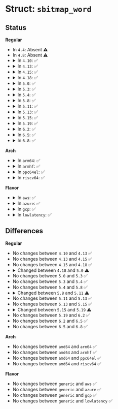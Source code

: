 # Struct: <code>sbitmap_word</code>

## Status
<b>Regular</b>
<ul>
<li>
In <code>4.4</code>: Absent ⚠️
</li>
<li>
In <code>4.8</code>: Absent ⚠️
</li>
<li>
<details>
<summary>In <code>4.10</code>: ✅</summary>

```c
struct sbitmap_word {
    long unsigned int word;
    long unsigned int depth;
};
```
</details>
</li>
<li>
<details>
<summary>In <code>4.13</code>: ✅</summary>

```c
struct sbitmap_word {
    long unsigned int word;
    long unsigned int depth;
};
```
</details>
</li>
<li>
<details>
<summary>In <code>4.15</code>: ✅</summary>

```c
struct sbitmap_word {
    long unsigned int word;
    long unsigned int depth;
};
```
</details>
</li>
<li>
<details>
<summary>In <code>4.18</code>: ✅</summary>

```c
struct sbitmap_word {
    long unsigned int word;
    long unsigned int depth;
};
```
</details>
</li>
<li>
<details>
<summary>In <code>5.0</code>: ✅</summary>

```c
struct sbitmap_word {
    long unsigned int depth;
    long unsigned int word;
    long unsigned int cleared;
    spinlock_t swap_lock;
};
```
</details>
</li>
<li>
<details>
<summary>In <code>5.3</code>: ✅</summary>

```c
struct sbitmap_word {
    long unsigned int depth;
    long unsigned int word;
    long unsigned int cleared;
    spinlock_t swap_lock;
};
```
</details>
</li>
<li>
<details>
<summary>In <code>5.4</code>: ✅</summary>

```c
struct sbitmap_word {
    long unsigned int depth;
    long unsigned int word;
    long unsigned int cleared;
    spinlock_t swap_lock;
};
```
</details>
</li>
<li>
<details>
<summary>In <code>5.8</code>: ✅</summary>

```c
struct sbitmap_word {
    long unsigned int depth;
    long unsigned int word;
    long unsigned int cleared;
    spinlock_t swap_lock;
};
```
</details>
</li>
<li>
<details>
<summary>In <code>5.11</code>: ✅</summary>

```c
struct sbitmap_word {
    long unsigned int depth;
    long unsigned int word;
    long unsigned int cleared;
};
```
</details>
</li>
<li>
<details>
<summary>In <code>5.13</code>: ✅</summary>

```c
struct sbitmap_word {
    long unsigned int depth;
    long unsigned int word;
    long unsigned int cleared;
};
```
</details>
</li>
<li>
<details>
<summary>In <code>5.15</code>: ✅</summary>

```c
struct sbitmap_word {
    long unsigned int depth;
    long unsigned int word;
    long unsigned int cleared;
};
```
</details>
</li>
<li>
<details>
<summary>In <code>5.19</code>: ✅</summary>

```c
struct sbitmap_word {
    long unsigned int word;
    long unsigned int cleared;
};
```
</details>
</li>
<li>
<details>
<summary>In <code>6.2</code>: ✅</summary>

```c
struct sbitmap_word {
    long unsigned int word;
    long unsigned int cleared;
};
```
</details>
</li>
<li>
<details>
<summary>In <code>6.5</code>: ✅</summary>

```c
struct sbitmap_word {
    long unsigned int word;
    long unsigned int cleared;
};
```
</details>
</li>
<li>
<details>
<summary>In <code>6.8</code>: ✅</summary>

```c
struct sbitmap_word {
    long unsigned int word;
    long unsigned int cleared;
};
```
</details>
</li>
</ul>
<b>Arch</b>
<ul>
<li>
<details>
<summary>In <code>arm64</code>: ✅</summary>

```c
struct sbitmap_word {
    long unsigned int depth;
    long unsigned int word;
    long unsigned int cleared;
    spinlock_t swap_lock;
};
```
</details>
</li>
<li>
<details>
<summary>In <code>armhf</code>: ✅</summary>

```c
struct sbitmap_word {
    long unsigned int depth;
    long unsigned int word;
    long unsigned int cleared;
    spinlock_t swap_lock;
};
```
</details>
</li>
<li>
<details>
<summary>In <code>ppc64el</code>: ✅</summary>

```c
struct sbitmap_word {
    long unsigned int depth;
    long unsigned int word;
    long unsigned int cleared;
    spinlock_t swap_lock;
};
```
</details>
</li>
<li>
<details>
<summary>In <code>riscv64</code>: ✅</summary>

```c
struct sbitmap_word {
    long unsigned int depth;
    long unsigned int word;
    long unsigned int cleared;
    spinlock_t swap_lock;
};
```
</details>
</li>
</ul>
<b>Flavor</b>
<ul>
<li>
<details>
<summary>In <code>aws</code>: ✅</summary>

```c
struct sbitmap_word {
    long unsigned int depth;
    long unsigned int word;
    long unsigned int cleared;
    spinlock_t swap_lock;
};
```
</details>
</li>
<li>
<details>
<summary>In <code>azure</code>: ✅</summary>

```c
struct sbitmap_word {
    long unsigned int depth;
    long unsigned int word;
    long unsigned int cleared;
    spinlock_t swap_lock;
};
```
</details>
</li>
<li>
<details>
<summary>In <code>gcp</code>: ✅</summary>

```c
struct sbitmap_word {
    long unsigned int depth;
    long unsigned int word;
    long unsigned int cleared;
    spinlock_t swap_lock;
};
```
</details>
</li>
<li>
<details>
<summary>In <code>lowlatency</code>: ✅</summary>

```c
struct sbitmap_word {
    long unsigned int depth;
    long unsigned int word;
    long unsigned int cleared;
    spinlock_t swap_lock;
};
```
</details>
</li>
</ul>

## Differences
<b>Regular</b>
<ul>
<li>
No changes between <code>4.10</code> and <code>4.13</code> ✅
</li>
<li>
No changes between <code>4.13</code> and <code>4.15</code> ✅
</li>
<li>
No changes between <code>4.15</code> and <code>4.18</code> ✅
</li>
<li>
<details>
<summary>Changed between <code>4.18</code> and <code>5.0</code> ⚠️</summary>
<ul>
<li>
<b>Field added. </b>
<code>long unsigned int cleared</code>
</li>
<li>
<b>Field added. </b>
<code>spinlock_t swap_lock</code>
</li>
</ul>
</details>
</li>
<li>
No changes between <code>5.0</code> and <code>5.3</code> ✅
</li>
<li>
No changes between <code>5.3</code> and <code>5.4</code> ✅
</li>
<li>
No changes between <code>5.4</code> and <code>5.8</code> ✅
</li>
<li>
<details>
<summary>Changed between <code>5.8</code> and <code>5.11</code> ⚠️</summary>
<ul>
<li>
<b>Field removed. </b>
<code>spinlock_t swap_lock</code>
</li>
</ul>
</details>
</li>
<li>
No changes between <code>5.11</code> and <code>5.13</code> ✅
</li>
<li>
No changes between <code>5.13</code> and <code>5.15</code> ✅
</li>
<li>
<details>
<summary>Changed between <code>5.15</code> and <code>5.19</code> ⚠️</summary>
<ul>
<li>
<b>Field removed. </b>
<code>long unsigned int depth</code>
</li>
</ul>
</details>
</li>
<li>
No changes between <code>5.19</code> and <code>6.2</code> ✅
</li>
<li>
No changes between <code>6.2</code> and <code>6.5</code> ✅
</li>
<li>
No changes between <code>6.5</code> and <code>6.8</code> ✅
</li>
</ul>
<b>Arch</b>
<ul>
<li>
No changes between <code>amd64</code> and <code>arm64</code> ✅
</li>
<li>
No changes between <code>amd64</code> and <code>armhf</code> ✅
</li>
<li>
No changes between <code>amd64</code> and <code>ppc64el</code> ✅
</li>
<li>
No changes between <code>amd64</code> and <code>riscv64</code> ✅
</li>
</ul>
<b>Flavor</b>
<ul>
<li>
No changes between <code>generic</code> and <code>aws</code> ✅
</li>
<li>
No changes between <code>generic</code> and <code>azure</code> ✅
</li>
<li>
No changes between <code>generic</code> and <code>gcp</code> ✅
</li>
<li>
No changes between <code>generic</code> and <code>lowlatency</code> ✅
</li>
</ul>
